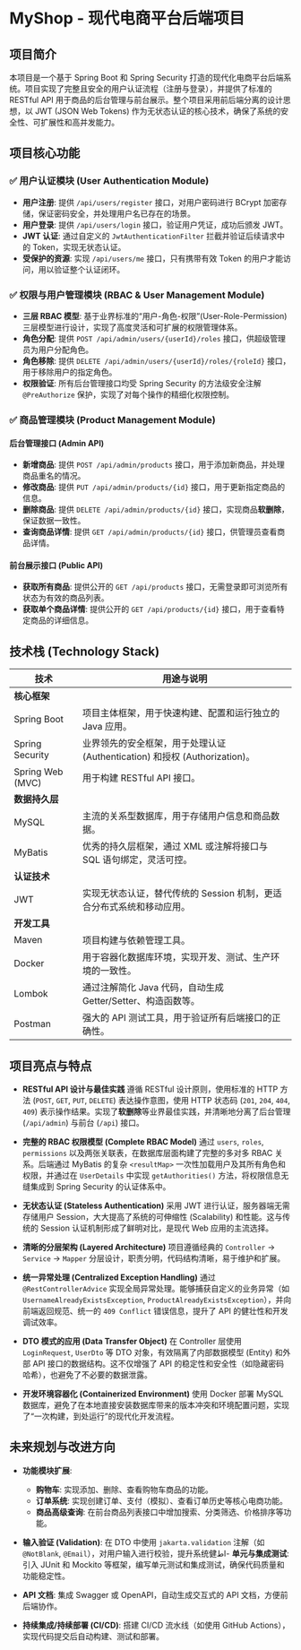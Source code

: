 # MyShop - 现代电商平台后端项目

## 项目简介

本项目是一个基于 Spring Boot 和 Spring Security 打造的现代化电商平台后端系统。项目实现了完整且安全的用户认证流程（注册与登录），并提供了标准的 RESTful API 用于商品的后台管理与前台展示。整个项目采用前后端分离的设计思想，以 JWT (JSON Web Tokens) 作为无状态认证的核心技术，确保了系统的安全性、可扩展性和高并发能力。

## 项目核心功能

### ✅ 用户认证模块 (User Authentication Module)

- **用户注册**: 提供 `/api/users/register` 接口，对用户密码进行 BCrypt 加密存储，保证密码安全，并处理用户名已存在的场景。
- **用户登录**: 提供 `/api/users/login` 接口，验证用户凭证，成功后颁发 JWT。
- **JWT 认证**: 通过自定义的 `JwtAuthenticationFilter` 拦截并验证后续请求中的 Token，实现无状态认证。
- **受保护的资源**: 实现 `/api/users/me` 接口，只有携带有效 Token 的用户才能访问，用以验证整个认证闭环。

### ✅ 权限与用户管理模块 (RBAC & User Management Module)

- **三层 RBAC 模型**: 基于业界标准的“用户-角色-权限”(User-Role-Permission)三层模型进行设计，实现了高度灵活和可扩展的权限管理体系。
- **角色分配**: 提供 `POST /api/admin/users/{userId}/roles` 接口，供超级管理员为用户分配角色。
- **角色移除**: 提供 `DELETE /api/admin/users/{userId}/roles/{roleId}` 接口，用于移除用户的指定角色。
- **权限验证**: 所有后台管理接口均受 Spring Security 的方法级安全注解 `@PreAuthorize` 保护，实现了对每个操作的精细化权限控制。

### ✅ 商品管理模块 (Product Management Module)

#### 后台管理接口 (Admin API)

- **新增商品**: 提供 `POST /api/admin/products` 接口，用于添加新商品，并处理商品重名的情况。
- **修改商品**: 提供 `PUT /api/admin/products/{id}` 接口，用于更新指定商品的信息。
- **删除商品**: 提供 `DELETE /api/admin/products/{id}` 接口，实现商品**软删除**，保证数据一致性。
- **查询商品详情**: 提供 `GET /api/admin/products/{id}` 接口，供管理员查看商品详情。

#### 前台展示接口 (Public API)

- **获取所有商品**: 提供公开的 `GET /api/products` 接口，无需登录即可浏览所有状态为有效的商品列表。
- **获取单个商品详情**: 提供公开的 `GET /api/products/{id}` 接口，用于查看特定商品的详细信息。

## 技术栈 (Technology Stack)

| 技术 | 用途与说明 |
|---|---|
| **核心框架** | |
| Spring Boot | 项目主体框架，用于快速构建、配置和运行独立的 Java 应用。 |
| Spring Security | 业界领先的安全框架，用于处理认证 (Authentication) 和授权 (Authorization)。 |
| Spring Web (MVC) | 用于构建 RESTful API 接口。 |
| **数据持久层** | |
| MySQL | 主流的关系型数据库，用于存储用户信息和商品数据。 |
| MyBatis | 优秀的持久层框架，通过 XML 或注解将接口与 SQL 语句绑定，灵活可控。 |
| **认证技术** | |
| JWT | 实现无状态认证，替代传统的 Session 机制，更适合分布式系统和移动应用。 |
| **开发工具** | |
| Maven | 项目构建与依赖管理工具。 |
| Docker | 用于容器化数据库环境，实现开发、测试、生产环境的一致性。 |
| Lombok | 通过注解简化 Java 代码，自动生成 Getter/Setter、构造函数等。 |
| Postman | 强大的 API 测试工具，用于验证所有后端接口的正确性。 |

## 项目亮点与特点

- **RESTful API 设计与最佳实践**
  遵循 RESTful 设计原则，使用标准的 HTTP 方法 (`POST`, `GET`, `PUT`, `DELETE`) 表达操作意图，使用 HTTP 状态码 (`201`, `204`, `404`, `409`) 表示操作结果。实现了**软删除**等业界最佳实践，并清晰地分离了后台管理 (`/api/admin`) 与前台 (`/api`) 接口。

- **完整的 RBAC 权限模型 (Complete RBAC Model)**
  通过 `users`, `roles`, `permissions` 以及两张关联表，在数据库层面构建了完整的多对多 RBAC 关系。后端通过 MyBatis 的复杂 `<resultMap>` 一次性加载用户及其所有角色和权限，并通过在 `UserDetails` 中实现 `getAuthorities()` 方法，将权限信息无缝集成到 Spring Security 的认证体系中。

- **无状态认证 (Stateless Authentication)**
  采用 JWT 进行认证，服务器端无需存储用户 Session，大大提高了系统的可伸缩性 (Scalability) 和性能。这与传统的 Session 认证机制形成了鲜明对比，是现代 Web 应用的主流选择。

- **清晰的分层架构 (Layered Architecture)**
  项目遵循经典的 `Controller` -> `Service` -> `Mapper` 分层设计，职责分明，代码结构清晰，易于维护和扩展。

- **统一异常处理 (Centralized Exception Handling)**
  通过 `@RestControllerAdvice` 实现全局异常处理。能够捕获自定义的业务异常（如 `UsernameAlreadyExistsException`, `ProductAlreadyExistsException`），并向前端返回规范、统一的 `409 Conflict` 错误信息，提升了 API 的健壮性和开发调试效率。

- **DTO 模式的应用 (Data Transfer Object)**
  在 Controller 层使用 `LoginRequest`, `UserDto` 等 DTO 对象，有效隔离了内部数据模型 (Entity) 和外部 API 接口的数据结构。这不仅增强了 API 的稳定性和安全性（如隐藏密码哈希），也避免了不必要的数据泄露。

- **开发环境容器化 (Containerized Environment)**
  使用 Docker 部署 MySQL 数据库，避免了在本地直接安装数据库带来的版本冲突和环境配置问题，实现了“一次构建，到处运行”的现代化开发流程。

## 未来规划与改进方向

- **功能模块扩展**:
  - **购物车**: 实现添加、删除、查看购物车商品的功能。
  - **订单系统**: 实现创建订单、支付（模拟）、查看订单历史等核心电商功能。
  - **商品高级查询**: 在前台商品列表接口中增加搜索、分类筛选、价格排序等功能。

- **输入验证 (Validation)**:
  在 DTO 中使用 `jakarta.validation` 注解（如 `@NotBlank`, `@Email`），对用户输入进行校验，提升系统健اط- **单元与集成测试**:
  引入 JUnit 和 Mockito 等框架，编写单元测试和集成测试，确保代码质量和功能稳定性。

- **API 文档**:
  集成 Swagger 或 OpenAPI，自动生成交互式的 API 文档，方便前后端协作。

- **持续集成/持续部署 (CI/CD)**:
  搭建 CI/CD 流水线（如使用 GitHub Actions），实现代码提交后自动构建、测试和部署。
